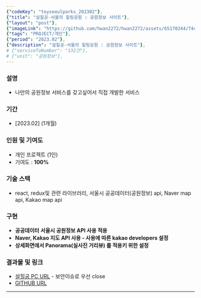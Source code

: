 ```yaml
---
{"codeKey": "toyseoulparks_202302"},
{"title": "설힐공-서울의 힐링공원 : 공원정보 사이트"},
{"layout": "post"},
{"imageLink": "https://github.com/hwan2272/hwan2272/assets/65170244/74cff92a-8f4d-405f-8854-fbfb1026a45b"},
{"tags": "PROJECT/개인"},
{"period": "2023.02"},
{"description": "설힐공-서울의 힐링공원 : 공원정보 사이트"},
# {"serviceToNumber": "132건"},
# {"unit": "공원정보"},
---
```


### 설명

- 나만의 공원정보 서비스를 갖고싶어서 직접 개발한 서비스

### 기간

- [2023.02] (1개월)

### 인원 및 기여도

- 개인 프로젝트 (1인)
- 기여도 : **100%**

### 기술 스택

- react, redux및 관련 라이브러리, 서울시 공공데이터(공원정보) api, Naver map api, Kakao map api

### 구현

- **공공데이터 서울시 공원정보 API 사용 적용**
- **Naver, Kakao 지도 API 사용 - 사용에 따른 kakao developers 설정**
- **상세화면에서 Panorama(실사진 거리뷰) 를 적용키 위한 설정**

### 결과물 및 링크

- [설힐공 PC URL](http://hwan2272.dothome.co.kr) - 보안이슈로 우선 close
- [GITHUB URL](https://github.com/hwan2272/react_seoulparks)

---
